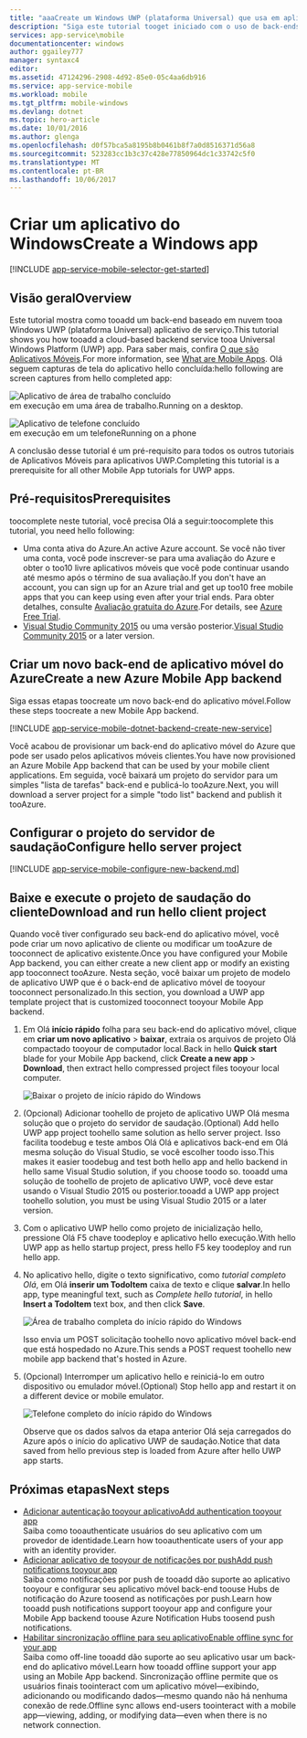 ```yaml
---
title: "aaaCreate um Windows UWP (plataforma Universal) que usa em aplicativos móveis | Microsoft Docs"
description: "Siga este tutorial tooget iniciado com o uso de back-ends dos aplicativos móveis do Azure para desenvolvimento de aplicativos do Windows UWP (plataforma Universal) no c#, Visual Basic ou JavaScript."
services: app-service\mobile
documentationcenter: windows
author: ggailey777
manager: syntaxc4
editor: 
ms.assetid: 47124296-2908-4d92-85e0-05c4aa6db916
ms.service: app-service-mobile
ms.workload: mobile
ms.tgt_pltfrm: mobile-windows
ms.devlang: dotnet
ms.topic: hero-article
ms.date: 10/01/2016
ms.author: glenga
ms.openlocfilehash: d0f57bca5a8195b8b0461b8f7a0d8516371d56a8
ms.sourcegitcommit: 523283cc1b3c37c428e77850964dc1c33742c5f0
ms.translationtype: MT
ms.contentlocale: pt-BR
ms.lasthandoff: 10/06/2017
---
```

# <a name="create-a-windows-app"></a><span data-ttu-id="175fa-103">Criar um aplicativo do Windows</span><span class="sxs-lookup"><span data-stu-id="175fa-103">Create a Windows app</span></span>
[!INCLUDE [app-service-mobile-selector-get-started](../../includes/app-service-mobile-selector-get-started.md)]

## <a name="overview"></a><span data-ttu-id="175fa-104">Visão geral</span><span class="sxs-lookup"><span data-stu-id="175fa-104">Overview</span></span>
<span data-ttu-id="175fa-105">Este tutorial mostra como tooadd um back-end baseado em nuvem tooa Windows UWP (plataforma Universal) aplicativo de serviço.</span><span class="sxs-lookup"><span data-stu-id="175fa-105">This tutorial shows you how tooadd a cloud-based backend service tooa Universal Windows Platform (UWP) app.</span></span> <span data-ttu-id="175fa-106">Para saber mais, confira [O que são Aplicativos Móveis](app-service-mobile-value-prop.md).</span><span class="sxs-lookup"><span data-stu-id="175fa-106">For more information, see [What are Mobile Apps](app-service-mobile-value-prop.md).</span></span> <span data-ttu-id="175fa-107">Olá seguem capturas de tela do aplicativo hello concluída:</span><span class="sxs-lookup"><span data-stu-id="175fa-107">hello following are screen captures from hello completed app:</span></span>

![Aplicativo de área de trabalho concluído](./media/app-service-mobile-windows-store-dotnet-get-started/mobile-quickstart-completed-desktop.png)   
<span data-ttu-id="175fa-109">em execução em uma área de trabalho.</span><span class="sxs-lookup"><span data-stu-id="175fa-109">Running on a desktop.</span></span>

![Aplicativo de telefone concluído](./media/app-service-mobile-windows-store-dotnet-get-started/mobile-quickstart-completed.png)  
<span data-ttu-id="175fa-111">em execução em um telefone</span><span class="sxs-lookup"><span data-stu-id="175fa-111">Running on a phone</span></span>

<span data-ttu-id="175fa-112">A conclusão desse tutorial é um pré-requisito para todos os outros tutoriais de Aplicativos Móveis para aplicativos UWP.</span><span class="sxs-lookup"><span data-stu-id="175fa-112">Completing this tutorial is a prerequisite for all other Mobile App tutorials for UWP apps.</span></span>

## <a name="prerequisites"></a><span data-ttu-id="175fa-113">Pré-requisitos</span><span class="sxs-lookup"><span data-stu-id="175fa-113">Prerequisites</span></span>
<span data-ttu-id="175fa-114">toocomplete neste tutorial, você precisa Olá a seguir:</span><span class="sxs-lookup"><span data-stu-id="175fa-114">toocomplete this tutorial, you need hello following:</span></span>

* <span data-ttu-id="175fa-115">Uma conta ativa do Azure.</span><span class="sxs-lookup"><span data-stu-id="175fa-115">An active Azure account.</span></span> <span data-ttu-id="175fa-116">Se você não tiver uma conta, você pode inscrever-se para uma avaliação do Azure e obter o too10 livre aplicativos móveis que você pode continuar usando até mesmo após o término de sua avaliação.</span><span class="sxs-lookup"><span data-stu-id="175fa-116">If you don't have an account, you can sign up for an Azure trial and get up too10 free mobile apps that you can keep using even after your trial ends.</span></span> <span data-ttu-id="175fa-117">Para obter detalhes, consulte [Avaliação gratuita do Azure](https://azure.microsoft.com/pricing/free-trial/).</span><span class="sxs-lookup"><span data-stu-id="175fa-117">For details, see [Azure Free Trial](https://azure.microsoft.com/pricing/free-trial/).</span></span>
* <span data-ttu-id="175fa-118">[Visual Studio Community 2015] ou uma versão posterior.</span><span class="sxs-lookup"><span data-stu-id="175fa-118">[Visual Studio Community 2015] or a later version.</span></span>

## <a name="create-a-new-azure-mobile-app-backend"></a><span data-ttu-id="175fa-119">Criar um novo back-end de aplicativo móvel do Azure</span><span class="sxs-lookup"><span data-stu-id="175fa-119">Create a new Azure Mobile App backend</span></span>
<span data-ttu-id="175fa-120">Siga essas etapas toocreate um novo back-end do aplicativo móvel.</span><span class="sxs-lookup"><span data-stu-id="175fa-120">Follow these steps toocreate a new Mobile App backend.</span></span>

[!INCLUDE [app-service-mobile-dotnet-backend-create-new-service](../../includes/app-service-mobile-dotnet-backend-create-new-service.md)]

<span data-ttu-id="175fa-121">Você acabou de provisionar um back-end do aplicativo móvel do Azure que pode ser usado pelos aplicativos móveis clientes.</span><span class="sxs-lookup"><span data-stu-id="175fa-121">You have now provisioned an Azure Mobile App backend that can be used by your mobile client applications.</span></span> <span data-ttu-id="175fa-122">Em seguida, você baixará um projeto do servidor para um simples "lista de tarefas" back-end e publicá-lo tooAzure.</span><span class="sxs-lookup"><span data-stu-id="175fa-122">Next, you will download a server project for a simple "todo list" backend and publish it tooAzure.</span></span>

## <a name="configure-hello-server-project"></a><span data-ttu-id="175fa-123">Configurar o projeto do servidor de saudação</span><span class="sxs-lookup"><span data-stu-id="175fa-123">Configure hello server project</span></span>
[!INCLUDE [app-service-mobile-configure-new-backend.md](../../includes/app-service-mobile-configure-new-backend.md)]

## <a name="download-and-run-hello-client-project"></a><span data-ttu-id="175fa-124">Baixe e execute o projeto de saudação do cliente</span><span class="sxs-lookup"><span data-stu-id="175fa-124">Download and run hello client project</span></span>
<span data-ttu-id="175fa-125">Quando você tiver configurado seu back-end do aplicativo móvel, você pode criar um novo aplicativo de cliente ou modificar um tooAzure de tooconnect de aplicativo existente.</span><span class="sxs-lookup"><span data-stu-id="175fa-125">Once you have configured your Mobile App backend, you can either create a new client app or modify an existing app tooconnect tooAzure.</span></span> <span data-ttu-id="175fa-126">Nesta seção, você baixar um projeto de modelo de aplicativo UWP que é o back-end de aplicativo móvel de tooyour tooconnect personalizado.</span><span class="sxs-lookup"><span data-stu-id="175fa-126">In this section, you download a UWP app template project that is customized tooconnect tooyour Mobile App backend.</span></span>

1. <span data-ttu-id="175fa-127">Em Olá **início rápido** folha para seu back-end do aplicativo móvel, clique em **criar um novo aplicativo** > **baixar**, extraia os arquivos de projeto Olá compactado tooyour de computador local.</span><span class="sxs-lookup"><span data-stu-id="175fa-127">Back in hello **Quick start** blade for your Mobile App backend, click **Create a new app** > **Download**, then extract hello compressed project files tooyour local computer.</span></span>

    ![Baixar o projeto de início rápido do Windows](./media/app-service-mobile-windows-store-dotnet-get-started/mobile-app-windows-quickstart.png)
2. <span data-ttu-id="175fa-129">(Opcional) Adicionar toohello de projeto de aplicativo UWP Olá mesma solução que o projeto do servidor de saudação.</span><span class="sxs-lookup"><span data-stu-id="175fa-129">(Optional) Add hello UWP app project toohello same solution as hello server project.</span></span> <span data-ttu-id="175fa-130">Isso facilita toodebug e teste ambos Olá Olá e aplicativos back-end em Olá mesma solução do Visual Studio, se você escolher toodo isso.</span><span class="sxs-lookup"><span data-stu-id="175fa-130">This makes it easier toodebug and test both hello app and hello backend in hello same Visual Studio solution, if you choose toodo so.</span></span> <span data-ttu-id="175fa-131">tooadd uma solução de toohello de projeto de aplicativo UWP, você deve estar usando o Visual Studio 2015 ou posterior.</span><span class="sxs-lookup"><span data-stu-id="175fa-131">tooadd a UWP app project toohello solution, you must be using Visual Studio 2015 or a later version.</span></span>
3. <span data-ttu-id="175fa-132">Com o aplicativo UWP hello como projeto de inicialização hello, pressione Olá F5 chave toodeploy e aplicativo hello execução.</span><span class="sxs-lookup"><span data-stu-id="175fa-132">With hello UWP app as hello startup project, press hello F5 key toodeploy and run hello app.</span></span>
4. <span data-ttu-id="175fa-133">No aplicativo hello, digite o texto significativo, como *tutorial completo Olá*, em Olá **inserir um TodoItem** caixa de texto e clique **salvar**.</span><span class="sxs-lookup"><span data-stu-id="175fa-133">In hello app, type meaningful text, such as *Complete hello tutorial*, in hello **Insert a TodoItem** text box, and then click **Save**.</span></span>

    ![Área de trabalho completa do início rápido do Windows](./media/app-service-mobile-windows-store-dotnet-get-started/mobile-quickstart-startup.png)

    <span data-ttu-id="175fa-135">Isso envia um POST solicitação toohello novo aplicativo móvel back-end que está hospedado no Azure.</span><span class="sxs-lookup"><span data-stu-id="175fa-135">This sends a POST request toohello new mobile app backend that's hosted in Azure.</span></span>
5. <span data-ttu-id="175fa-136">(Opcional) Interromper um aplicativo hello e reiniciá-lo em outro dispositivo ou emulador móvel.</span><span class="sxs-lookup"><span data-stu-id="175fa-136">(Optional) Stop hello app and restart it on a different device or mobile emulator.</span></span>

    ![Telefone completo do início rápido do Windows](./media/app-service-mobile-windows-store-dotnet-get-started/mobile-quickstart-completed.png)

    <span data-ttu-id="175fa-138">Observe que os dados salvos da etapa anterior Olá seja carregados do Azure após o início do aplicativo UWP de saudação.</span><span class="sxs-lookup"><span data-stu-id="175fa-138">Notice that data saved from hello previous step is loaded from Azure after hello UWP app starts.</span></span>

## <a name="next-steps"></a><span data-ttu-id="175fa-139">Próximas etapas</span><span class="sxs-lookup"><span data-stu-id="175fa-139">Next steps</span></span>
* [<span data-ttu-id="175fa-140">Adicionar autenticação tooyour aplicativo</span><span class="sxs-lookup"><span data-stu-id="175fa-140">Add authentication tooyour app</span></span>](app-service-mobile-windows-store-dotnet-get-started-users.md)  
  <span data-ttu-id="175fa-141">Saiba como tooauthenticate usuários do seu aplicativo com um provedor de identidade.</span><span class="sxs-lookup"><span data-stu-id="175fa-141">Learn how tooauthenticate users of your app with an identity provider.</span></span>
* [<span data-ttu-id="175fa-142">Adicionar aplicativo de tooyour de notificações por push</span><span class="sxs-lookup"><span data-stu-id="175fa-142">Add push notifications tooyour app</span></span>](app-service-mobile-windows-store-dotnet-get-started-push.md)  
  <span data-ttu-id="175fa-143">Saiba como notificações por push de tooadd dão suporte ao aplicativo tooyour e configurar seu aplicativo móvel back-end toouse Hubs de notificação do Azure toosend as notificações por push.</span><span class="sxs-lookup"><span data-stu-id="175fa-143">Learn how tooadd push notifications support tooyour app and configure your Mobile App backend toouse Azure Notification Hubs toosend push notifications.</span></span>
* [<span data-ttu-id="175fa-144">Habilitar sincronização offline para seu aplicativo</span><span class="sxs-lookup"><span data-stu-id="175fa-144">Enable offline sync for your app</span></span>](app-service-mobile-windows-store-dotnet-get-started-offline-data.md)  
  <span data-ttu-id="175fa-145">Saiba como off-line tooadd dão suporte ao seu aplicativo usar um back-end do aplicativo móvel.</span><span class="sxs-lookup"><span data-stu-id="175fa-145">Learn how tooadd offline support your app using an Mobile App backend.</span></span> <span data-ttu-id="175fa-146">Sincronização offline permite que os usuários finais toointeract com um aplicativo móvel&mdash;exibindo, adicionando ou modificando dados&mdash;mesmo quando não há nenhuma conexão de rede.</span><span class="sxs-lookup"><span data-stu-id="175fa-146">Offline sync allows end-users toointeract with a mobile app&mdash;viewing, adding, or modifying data&mdash;even when there is no network connection.</span></span>

<!-- Anchors. -->
<!-- Images. -->
<!-- URLs. -->
[Mobile App SDK]: http://go.microsoft.com/fwlink/?LinkId=257545
[Azure portal]: https://portal.azure.com/
[Visual Studio Community 2015]: https://go.microsoft.com/fwLink/p/?LinkID=534203
